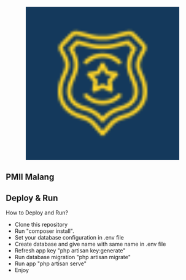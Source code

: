 <p align="center"><img src="public/assets/img/favicon1.png" width="400"></p>

## PMII Malang

## Deploy & Run

How to Deploy and Run?

- Clone this repository
- Run "composer install".
- Set your database configuration in .env file
- Create database and give name with same name in .env file
- Refresh app key "php artisan key:generate"
- Run database migration "php artisan migrate"
- Run app "php artisan serve"
- Enjoy
